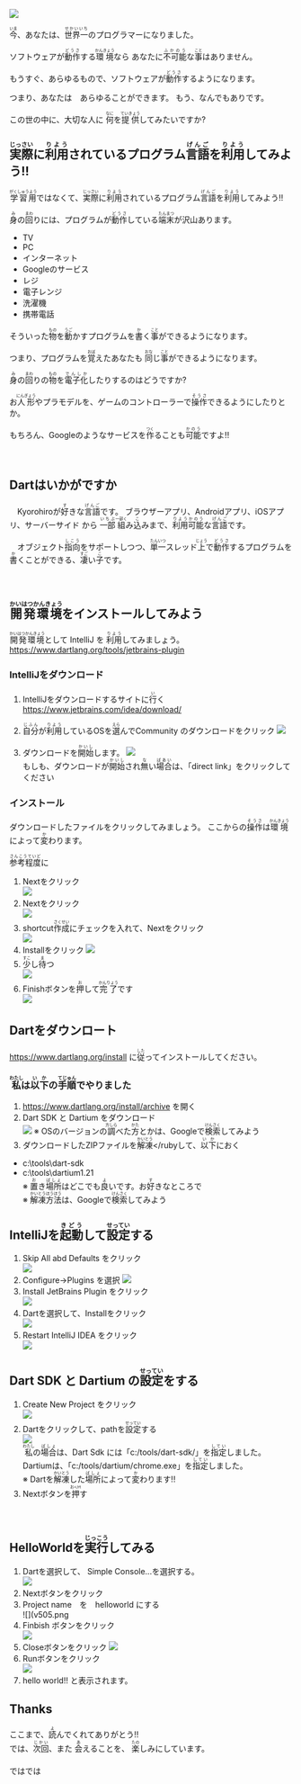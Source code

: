 ![](magic.png)


<ruby>今<rt>いま</rt></ruby>、あなたは、<ruby>世界一<rt>せかいいち</rt>のプログラマーになりました。

ソフトウェアが<ruby>動作<rt>どうさ</rt></ruby>する<ruby>環境<rt>かんきょう</rt></ruby>なら
あなたに<ruby>不可能<rt>ふかのう</rt></ruby>な<ruby>事<rt>こと</rt></ruby>はありません。


もうすぐ、あらゆるもので、ソフトウェアが<ruby>動作<rt>どうさ</rt></ruby>するようになります。

つまり、あなたは　あらゆることができます。
もう、なんでもありです。

この世の中に、大切な人に
<ruby>何<rt>なに</rt></ruby>を<ruby>提供<rt>ていきょう</rt></ruby>してみたいですか?










## <ruby>実際<rt>じっさい</rt></ruby>に<ruby>利用<rt>りよう</rt></ruby>されているプログラム<ruby>言語<rt>げんご</rt></ruby>を<ruby>利用<rt>りよう</rt></ruby>してみよう!!

<ruby>学習用<rt>がくしゅうよう</rt></ruby>ではなくて、<ruby>実際<rt>じっさい</rt></ruby>に<ruby>利用<rt>りよう</rt></ruby>されているプログラム<ruby>言語<rt>げんご</rt></ruby>を<ruby>利用<rt>りよう</rt></ruby>してみよう!!


<ruby>身<rt>み</rt></ruby>の<ruby>回<rt>まわ</rt></ruby>りには、プログラムが<ruby>動作<rt>どうさ</rt></ruby>している<ruby>端末<rt>たんまつ</rt></ruby>が沢山あります。

* TV
* PC
* インターネット
* Googleのサービス
* レジ
* 電子レンジ
* 洗濯機
* 携帯電話

そういった<ruby>物<rt>もの<rt></ruby>を<ruby>動<rt>うご</rt></ruby>かすプログラムを<ruby>書<rt>か</rt></ruby>く<ruby>事<rt>こと</rt></ruby>ができるようになります。

つまり、プログラムを<ruby>覚<rt>おぼ</rt></ruby>えたあなたも
<ruby>同<rt>おな</rt></ruby>じ<ruby>事<rt>こと</rt></ruby>ができるようになります。

<ruby>身<rt>み</rt></ruby>の<ruby>回<rt>まわ</rt></ruby>りの<ruby>物<rt>もの</rt></ruby>を<ruby>電子化<rt>でんしか</rt></ruby>したりするのはどうですか?

お<ruby>人形<rt>にんぎょう</rt></ruby>やプラモデルを、ゲームのコントローラーで<ruby>操作<rt>そうさ</rt></ruby>できるようにしたりとか。

もちろん、Googleのようなサービスを<ruby>作<rt>つく</rt></ruby>ることも<ruby>可能<rt>かのう</rt></ruby>ですよ!!


　　




## Dartはいかがですか
　Kyorohiroが<ruby>好<rt>す</rt></ruby>きな<ruby>言語<rt>げんご</rt></ruby>です。 ブラウザーアプリ、Androidアプリ、iOSアプリ、サーバーサイド から <ruby>一部<rt>いちぶ</rt></ruby><ruby>組<rt>一部く</rt></ruby>み<ruby>込<rt>こ</rt></ruby>みまで、<ruby>利用可能<rt>りようかのう</rt></ruby>な<ruby>言語<rt>げんご</rt></ruby>です。



　オブジェクト<ruby>指向<rt>しこう</rt></ruby>をサポートしつつ、<ruby>単一<rt>たんいつ</rt></ruby>スレッド<ruby>上<rt>じょう</rt></ruby>で<ruby>動作<rt>どうさ</rt></ruby>するプログラムを<ruby>書<rt>か</rt></ruby>くことができる、<ruby>凄<rt>すご</rt></ruby>い<ruby>子<rt>こ</rt></ruby>です。





　
## <ruby>開発環境<rt>かいはつかんきょう</rt></ruby>をインストールしてみよう

<ruby>開発環境<rt>かいはつかんきょう</rt></ruby>として IntelliJ を <ruby>利用<rt>りよう</rt></ruby>してみましょう。
https://www.dartlang.org/tools/jetbrains-plugin

### IntelliJをダウンロード
1. IntelliJをダウンロードするサイトに<ruby>行<rt>い</rt></ruby>く
https://www.jetbrains.com/idea/download/

2. <ruby>自分<rt>じふん</rt></ruby>が<ruby>利用<rt>りよう</rt></ruby>しているOSを<ruby>選<rt>えら</rt></ruby>んでCommunity のダウンロードをクリック
![](v001.png)  

3. ダウンロードを<ruby>開始<rt>かいし</rt></ruby>します。
![](v002.png)  
  もしも、ダウンロードが<ruby>開始<rt>かいし</rt></ruby>され<ruby>無<rt>な</rt></ruby>い<ruby>場合<rt>ばあい</rt></ruby>は、「direct link」をクリックしてください  

### インストール
ダウンロードしたファイルをクリックしてみましょう。
ここからの<ruby>操作<rt>そうさ</rt></ruby>は<ruby>環境<rt>かんきょう</rt></ruby>によって<ruby>変<rt>か</rt></ruby>わります。

<ruby>参考程度<rt>さんこうていど</rt></ruby>に

1. Nextをクリック  
  ![](v101.png)
2. Nextをクリック  
  ![](v102.png)
3. shortcut<ruby>作成<rt>さくせい</rt></ruby>にチェックを入れて、Nextをクリック  
  ![](v103.png)
4. Installをクリック
  ![](v104.png)
5. <ruby>少<rt>すこ</rt></ruby>し<ruby>待<rt>ま</rt></ruby>つ  
![](v105.png)
6. Finishボタンを<ruby>押<rt>お</rt></ruby>して<ruby>完了<rt>かんりょう</rt></ruby>です  
![](v106.png)







## Dartをダウンロート
https://www.dartlang.org/install に<ruby>従<rt>した</rt></ruby>ってインストールしてください。

### <ruby>私<rt>わたし</rt></ruby>は<ruby>以下<rt>いか</rt></ruby>の<ruby>手順<rt>てじゅん</rt></ruby>でやりました
1. https://www.dartlang.org/install/archive を開く
2. Dart SDK と Dartium をダウンロード  
![](v201.png)
※ OSのバージョンの<ruby>調<rt>方しら</rt></ruby>べた<ruby>方<rt>かた</rt></ruby>とかは、Googleで<ruby>検索<rt>けんさく</rt></ruby>してみよう
3. ダウンロードしたZIPファイルを<ruby>解凍<rt>かいとう</rt></rubyして、<ruby>以下<rt>いか</rt></ruby>におく
  * c:\tools\dart-sdk
  * c:\tools\dartium1.21  
  ※ <ruby>置<rt>お</rt></ruby>き<ruby>場所<rt>ばしょ</rt></ruby>はどこでも<ruby>良<rt>よ</rt></ruby>いです。お<ruby>好<rt>す</rt></ruby>きなところで  
  ※ <ruby>解凍方法<rt>かいとうほうほう</rt></ruby>は、Googleで<ruby>検索<rt>けんさく</rt></ruby>してみよう







## IntelliJを<ruby>起動<rt>きどう</rt></ruby>して<ruby>設定<rt>せってい</rt></ruby>する

1. Skip All abd Defaults をクリック  
![](v302.png)  
2. Configure->Plugins を選択
![](v303.png)
3. Install JetBrains Plugin をクリック  
![](v304.png)
4. Dartを選択して、Installをクリック  
![](v305.png)
5. Restart IntelliJ IDEA をクリック    
![](v306.png)

## Dart SDK と Dartium の<ruby>設定<rt>せってい</rt></ruby>をする
1. Create New Project をクリック  
![](v401.png)
2. Dartを<ruby>クリック</ruby>して、pathを<ruby>設定<rt>せってい</rt></ruby>する  
![](v402.png)  
<ruby>私<rt>わたし</rt></ruby>の<ruby>場合<rt>ばしょ</rt></ruby>は、Dart Sdk には「c:/tools/dart-sdk/」を<ruby>指定<rt>してい</rt></ruby>しました。 Dartiumは、「c:/tools/dartium/chrome.exe」を<ruby>指定<rt>してい</rt></ruby>しました。  
※ Dartを<ruby>解凍<rt>かいとう</rt></ruby>した<ruby>場所<rt>ばしょ</rt></ruby>によって<ruby>変<rt>か</rt></ruby>わります!!  
3. Nextボタンを<ruby>押<rt>お</rt</ruby>す


　　
　
## HelloWorldを<ruby>実行<rt>じっこう</rt></ruby>してみる
1. Dartを選択して、 Simple Console...を選択する。  
![](v405.png)  
2. Nextボタンをクリック  
3. Project name　を　helloworld にする  
![](v505.png
4.  Finbish ボタンをクリック  
![](v506.png)
5. Closeボタンをクリック
![](v506.png)
6. Runボタンをクリック  
![](V507.png)  
7. hello world!! と表示されます。




## Thanks
<div>
ここまで、<ruby>読<rt>よ</rt></ruby>んでくれてありがとう!!
</div>

<div>
では、<ruby>次回<rt>じかい</rt><ruby>、また
<ruby>会<rt>あ</rt></ruby>えることを、
<ruby>楽<rt>たの</rt></ruby>しみにしています。
</div>
　　
<div>
ではでは
</div>
